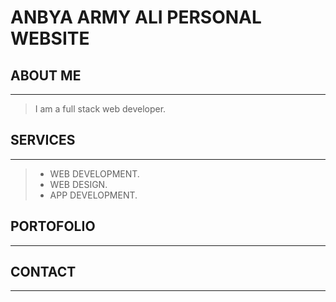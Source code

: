 # ANBYA ARMY ALI PERSONAL WEBSITE

## ABOUT ME

---

> I am a full stack web developer.

## SERVICES

---
> - WEB DEVELOPMENT.
> - WEB DESIGN.
> - APP DEVELOPMENT.

## PORTOFOLIO

---

## CONTACT

---



